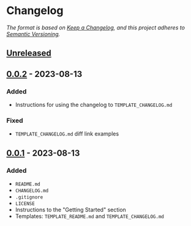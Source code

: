 # Changelog

*The format is based on [Keep a Changelog](https://keepachangelog.com/en/1.0.0/),
and this project adheres to [Semantic Versioning](https://semver.org/spec/v2.0.0.html).*

<!-- INSTRUCTIONS
1. Copy the template below and fill out relevant sections
2. Update the diff links at the bottom
3. Update the version number in `README.md`
-->

<!-- TEMPLATE (remove empty sections)

## [MAJOR.MINOR.PATCH] - YYYY-MM-DD

### Added

- New functionality

### Changed

- Changes to existing functionality

### Fixed

- Bug fixes

### Deprecated

- Soon to be removed functionality

### Removed

- Remove functionality

### Security

- Security related changes/fixes

-->

## [Unreleased]

## [0.0.2] - 2023-08-13

### Added

- Instructions for using the changelog to `TEMPLATE_CHANGELOG.md`

### Fixed

- `TEMPLATE_CHANGELOG.md` diff link examples

## [0.0.1] - 2023-08-13

### Added

- `README.md`
- `CHANGELOG.md`
- `.gitignore`
- `LICENSE`
- Instructions to the "Getting Started" section
- Templates: `TEMPLATE_README.md` and `TEMPLATE_CHANGELOG.md`

<!-- Diffs -->
[unreleased]: https://github.com/chriskdon/hypercube-template/compare/v0.0.2...HEAD
[0.0.2]: https://github.com/chriskdon/hypercube-template/compare/v0.0.1...v0.0.2
[0.0.1]: https://github.com/chriskdon/hypercube-template/releases/tag/v0.0.1